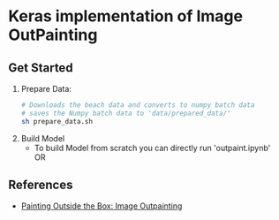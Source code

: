 # Keras implementation of Image OutPainting

## Get Started
1. Prepare Data:
      ```sh
      # Downloads the beach data and converts to numpy batch data
      # saves the Numpy batch data to 'data/prepared_data/'
      sh prepare_data.sh
      ```
2. Build Model
    * To build Model from scratch you can directly run 'outpaint.ipynb'
  <br/>OR<br/>

## References
* [Painting Outside the Box: Image Outpainting](https://cs230.stanford.edu/projects_spring_2018/posters/8265861.pdf)
